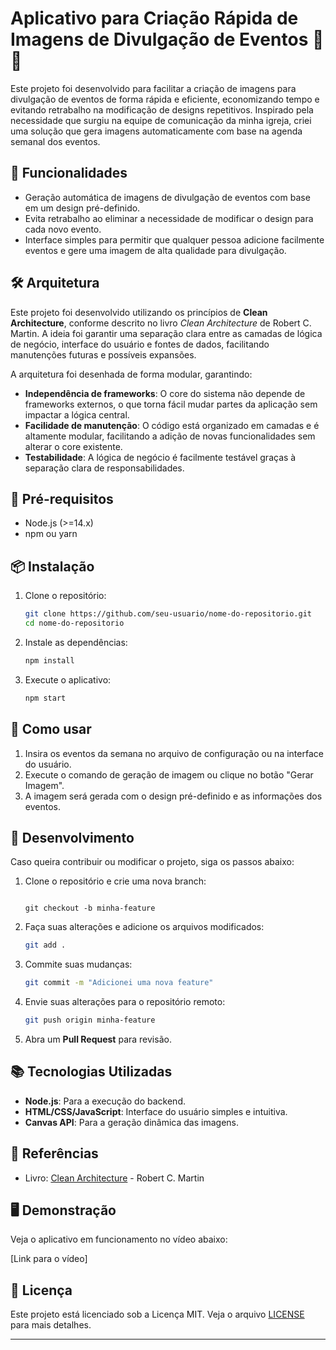 # Aplicativo para Criação Rápida de Imagens de Divulgação de Eventos 🎨📅

Este projeto foi desenvolvido para facilitar a criação de imagens para divulgação de eventos de forma rápida e eficiente, economizando tempo e evitando retrabalho na modificação de designs repetitivos. Inspirado pela necessidade que surgiu na equipe de comunicação da minha igreja, criei uma solução que gera imagens automaticamente com base na agenda semanal dos eventos.

## 🚀 Funcionalidades

- Geração automática de imagens de divulgação de eventos com base em um design pré-definido.
- Evita retrabalho ao eliminar a necessidade de modificar o design para cada novo evento.
- Interface simples para permitir que qualquer pessoa adicione facilmente eventos e gere uma imagem de alta qualidade para divulgação.

## 🛠️ Arquitetura

Este projeto foi desenvolvido utilizando os princípios de **Clean Architecture**, conforme descrito no livro *Clean Architecture* de Robert C. Martin. A ideia foi garantir uma separação clara entre as camadas de lógica de negócio, interface do usuário e fontes de dados, facilitando manutenções futuras e possíveis expansões.

A arquitetura foi desenhada de forma modular, garantindo:

- **Independência de frameworks**: O core do sistema não depende de frameworks externos, o que torna fácil mudar partes da aplicação sem impactar a lógica central.
- **Facilidade de manutenção**: O código está organizado em camadas e é altamente modular, facilitando a adição de novas funcionalidades sem alterar o core existente.
- **Testabilidade**: A lógica de negócio é facilmente testável graças à separação clara de responsabilidades.

## 🛑 Pré-requisitos

- Node.js (>=14.x)
- npm ou yarn

## 📦 Instalação

1. Clone o repositório:

   ```bash
   git clone https://github.com/seu-usuario/nome-do-repositorio.git
   cd nome-do-repositorio
   ```

2. Instale as dependências:

   ```bash
   npm install
   ```

3. Execute o aplicativo:

   ```bash
   npm start
   ```

## 📝 Como usar

1. Insira os eventos da semana no arquivo de configuração ou na interface do usuário.
2. Execute o comando de geração de imagem ou clique no botão "Gerar Imagem".
3. A imagem será gerada com o design pré-definido e as informações dos eventos.

## 🚧 Desenvolvimento

Caso queira contribuir ou modificar o projeto, siga os passos abaixo:

1. Clone o repositório e crie uma nova branch:

   ```

   git checkout -b minha-feature
   ```

2. Faça suas alterações e adicione os arquivos modificados:

   ```bash
   git add .
   ```

3. Commite suas mudanças:

   ```bash
   git commit -m "Adicionei uma nova feature"
   ```

4. Envie suas alterações para o repositório remoto:

   ```bash
   git push origin minha-feature
   ```

5. Abra um **Pull Request** para revisão.

## 📚 Tecnologias Utilizadas

- **Node.js**: Para a execução do backend.
- **HTML/CSS/JavaScript**: Interface do usuário simples e intuitiva.
- **Canvas API**: Para a geração dinâmica das imagens.

## 📖 Referências

- Livro: [Clean Architecture](https://www.oreilly.com/library/view/clean-architecture-a/9780134494272/) - Robert C. Martin

## 🖥️ Demonstração

Veja o aplicativo em funcionamento no vídeo abaixo:

[Link para o vídeo]

## 📝 Licença

Este projeto está licenciado sob a Licença MIT. Veja o arquivo [LICENSE](LICENSE) para mais detalhes.

---
